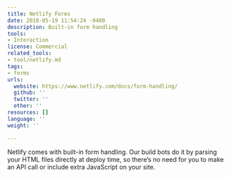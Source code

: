 ```yaml
---
title: Netlify Forms
date: 2018-05-19 11:54:24 -0400
description: Built-in form handling
tools:
- Interaction
license: Commercial
related_tools:
- tool/netlify.md
tags:
- forms
urls:
  website: https://www.netlify.com/docs/form-handling/
  github: ''
  twitter: ''
  other: ''
resources: []
language: ''
weight: ''

---
```

Netlify comes with built-in form handling. Our build bots do it by parsing your HTML files directly at deploy time, so there’s no need for you to make an API call or include extra JavaScript on your site.